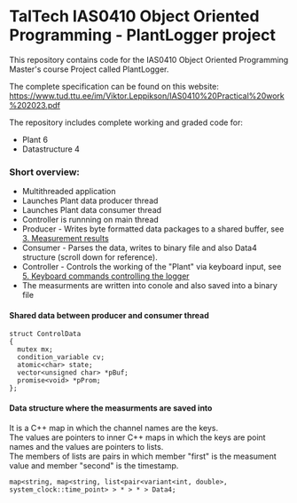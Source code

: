 # TalTech IAS0410 Object Oriented Programming - PlantLogger project
This repository contains code for the IAS0410 Object Oriented Programming Master's course Project called PlantLogger.

The complete specification can be found on this website: https://www.tud.ttu.ee/im/Viktor.Leppikson/IAS0410%20Practical%20work%202023.pdf

The repository includes complete working and graded code for:
* Plant 6
* Datastructure 4

### Short overview:
* Multithreaded application
* Launches Plant data producer thread
* Launches Plant data consumer thread
* Controller is runnning on main thread
* Producer - Writes byte formatted data packages to a shared buffer, see [3. Measurement results](https://www.tud.ttu.ee/im/Viktor.Leppikson/IAS0410%20Practical%20work%202023.pdf)
* Consumer - Parses the data, writes to binary file and also Data4 structure (scroll down for reference).
* Controller - Controls the working of the "Plant" via keyboard input, see [5. Keyboard commands controlling the logger](https://www.tud.ttu.ee/im/Viktor.Leppikson/IAS0410%20Practical%20work%202023.pdf)
* The measurments are written into conole and also saved into a binary file

#### Shared data between producer and consumer thread
```
struct ControlData 
{
  mutex mx;
  condition_variable cv;
  atomic<char> state;
  vector<unsigned char> *pBuf;
  promise<void> *pProm;
};
```
#### Data structure where the measurments are saved into

It is a C++ map in which the channel names are the keys.<br>The values are
pointers to inner C++ maps in which the keys are point names and the
values are pointers to lists.<br>The members of lists are pairs in which
member "first" is the measument value and member "second" is the
timestamp.
```
map<string, map<string, list<pair<variant<int, double>, system_clock::time_point> > * > * > Data4;
```
